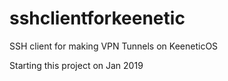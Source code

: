 # sshclientforkeenetic
SSH client for making VPN Tunnels on KeeneticOS

Starting this project on Jan 2019
